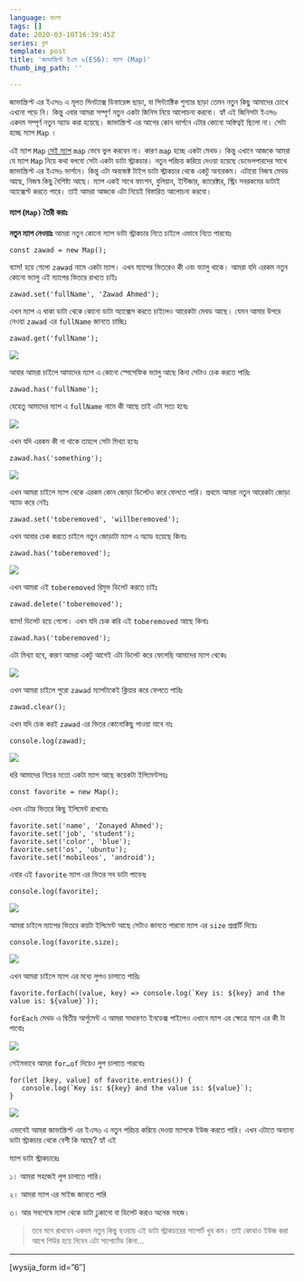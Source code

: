 ```yaml
---
language: বাংলা
tags: []
date: 2020-03-10T16:39:45Z
series: ব্লগ
template: post
title: 'জাভাস্ক্রিপ্ট ইএস ৬(ES6): ম্যাপ (Map)'
thumb_img_path: ''

---
```

জাভাস্ক্রিপ্ট এর ইএস৬ এ মূলত সিনট্যাক্স ডিফারেন্স ছাড়া, বা সিন্ট্যাক্টিক শুগ্যার ছাড়া তেমন নতুন কিছু আমাদের চোখে এখনো পড়ে নি। কিন্তু এবার আমরা সম্পূর্ণ নতুন একটা জিনিস নিয়ে আলোচনা করবো। হ্যাঁ এই জিনিসটা ইএস৬ একদম সম্পূর্ণ নতুন অ্যাড করা হয়েছে। জাভাস্ক্রিপ্ট এর আগের কোন ভার্শনে এটার কোনো অস্তিত্বই ছিলো না। সেটা হচ্ছে ম্যাপ `Map` ।

এই ম্যাপ `Map` [সেই ম্যাপ](https://with.zonayed.me/bn/%E0%A6%AC%E0%A7%8D%E0%A6%B2%E0%A6%97/%E0%A6%A8%E0%A6%BF%E0%A6%A4%E0%A7%8D%E0%A6%AF%E0%A6%A6%E0%A6%BF%E0%A6%A8%E0%A7%87%E0%A6%B0-%E0%A6%9C%E0%A6%BE%E0%A6%AD%E0%A6%BE%E0%A6%B8%E0%A7%8D%E0%A6%95%E0%A7%8D%E0%A6%B0%E0%A6%BF%E0%A6%AA%E0%A7%8D/) `map` ভেবে ভুল করবেন না। কারণ `map` হচ্ছে একটা মেথড। কিন্তু এখানে আজকে আমরা যে ম্যাপ `Map` নিয়ে কথা বলবো সেটা একটা ডাটা স্ট্রাকচার। নতুন পরিচয় করিয়ে দেওয়া হয়েছে ডেভেলপারদের সাথে জাভাস্ক্রিপ্ট এর ইএস৬ ভার্শনে। কিন্তু এটা অবজেক্ট টাইপ ডাটা স্ট্রাকচার থেকে একটু অন্যরকম। এটারো নিজস্ব মেথড আছে, নিজস্ব কিছু বৈশিষ্ট্য আছে। ম্যাপ একই সাথে ফাংশন, বুলিয়ান, ইন্টিজার, ক্যারেক্টার, স্ট্রিং সবরকমের ডাটাই অ্যাক্সেপ্ট করতে পারে। তাই আমরা আজকে এটা নিয়েই বিস্তারিত আলোচনা করবো।

#### ম্যাপ (`Map)` তৈরী করাঃ

**নতুন ম্যাপ নেওয়াঃ** আমরা নতুন কোনো ম্যাপ ডাটা স্ট্রাকচার নিতে চাইলে এভাবে নিতে পারবোঃ

    const zawad = new Map();

ব্যাস! হয়ে গেলো `zawad` নামে একটা ম্যাপ। এখন ম্যাপের ভিতরেও কী এবং ভ্যালু থাকে। আমরা যদি এরকম নতুন কোনো ভ্যালু এই ম্যাপের ভিতরে রাখতে চাইঃ

    zawad.set('fullName', 'Zawad Ahmed');

এখন ম্যাপ এ থাকা ডাটা থেকে কোনো ডাটা অ্যাক্সেস করতে চাইলেও আরেকটা মেথড আছে। যেমন আমার উপরে নেওয়া `zawad` এর `fullName` জানতে চাচ্ছিঃ

    zawad.get('fullName');

![](https://cdn-images-1.medium.com/max/800/1*nC-ZbcmLgBYk0E3ODHWADg.png)

আবার আমরা চাইলে আমাদের ম্যাপ এ কোনো স্পেসেফিক ভ্যালু আছে কিনা সেটাও চেক করতে পারিঃ

    zawad.has('fullName');

যেহেতু আমাদের ম্যাপ এ `fullName` নামে কী আছে তাই এটা সত্য হবেঃ

![](https://cdn-images-1.medium.com/max/800/1*d0bkyHmZUSuaOKBAPWLvzQ.png)

এখন যদি এরকম কী না থাকে তাহলে সেটা মিথ্যা হবেঃ

    zawad.has('something');

![](https://cdn-images-1.medium.com/max/800/1*Dl6gpKl5kAntt0j3rxss_w.png)

এখন আমরা চাইলে ম্যাপ থেকে এরকম কোন জোড়া ডিলেটও করে ফেলতে পারি। প্রথমে আমরা নতুন আরেকটা জোড়া অ্যাড করে নেইঃ

    zawad.set('toberemoved', 'willberemoved');

এখন আবার চেক করতে চাইলে নতুন জোড়াটা ম্যাপ এ অ্যাড হয়েছে কিনাঃ

    zawad.has('toberemoved');

![](https://cdn-images-1.medium.com/max/800/1*zj_zlBuaFiMcl-FX_NpgRg.png)

এখন আমরা এই `toberemoved` রিমুভ ডিলেট করতে চাইঃ

    zawad.delete('toberemoved');

ব্যাস! ডিলেট হয়ে গেলো। এখন যদি চেক করি এই `toberemoved` আছে কিনাঃ

    zawad.has('toberemoved');

এটা মিথ্যা হবে, কারণ আমরা একটু আগেই এটা ডিলেট করে ফেলেছি আমাদের ম্যাপ থেকেঃ

![](https://cdn-images-1.medium.com/max/800/1*PW904gobrc4WTv8nsvJPew.png)

এখন আমরা চাইলে পুরো `zawad` ম্যাপটাকেই ক্লিয়ার করে ফেলতে পারিঃ

    zawad.clear();

এখন যদি চেক করই `zawad` এর ভিতর কোনোকিছু পাওয়া যাবে নাঃ

    console.log(zawad);

![](https://cdn-images-1.medium.com/max/800/1*p0K34aIHcLitgQo2si-nQw.png)

ধরি আমাদের নিচের মতো একটা ম্যাপ আছে কয়েকটা ইলিমেন্টসহঃ

    const favorite = new Map();

এখন এটার ভিতরে কিছু ইলিমেন্ট রাখবোঃ

    favorite.set('name', 'Zonayed Ahmed');
    favorite.set('job', 'student');
    favorite.set('color', 'blue');
    favorite.set('os', 'ubuntu');
    favorite.set('mobileos', 'android');

এবার এই `favorite` ম্যাপ এর ভিতর সব ডাটা পাবেনঃ

    console.log(favorite);

![](https://cdn-images-1.medium.com/max/800/1*h7foNjF9wklLaKXxbkVv5A.png)

আমরা চাইলে ম্যাপের ভিতরে কয়টা ইলিমেন্ট আছে সেটাও জানতে পারবো ম্যাপ এর `size` প্রপ্রার্টি দিয়েঃ

    console.log(favorite.size);

![](https://cdn-images-1.medium.com/max/800/1*9-Mc5HE4rtaZSc-x0yGK1Q.png)

এখন আমরা চাইলে ম্যাপ এর মধ্যে লুপও চালাতে পারিঃ

    favorite.forEach((value, key) => console.log(`Key is: ${key} and the value is: ${value}`));

`forEach` মেথড এ দ্বিতীয় আর্গুমেন্ট এ আমরা সাধারণত ইনডেক্স পাইলেও এখানে ম্যাপ এর ক্ষেত্রে ম্যাপ এর কী টা পাবোঃ

![](https://cdn-images-1.medium.com/max/800/1*feoGldo2_Tr8P7BirEReFg.png)

সেইমভাবে আমরা `for…of` দিয়েও লুপ চালাতে পারবোঃ

    for(let [key, value] of favorite.entries()) {
       console.log(`Key is: ${key} and the value is: ${value}`);
    }

![](https://cdn-images-1.medium.com/max/800/1*u8V9OSjHFIj2e5MOGnvq3A.png)

এভাবেই আমরা জাভাস্ক্রিপ্ট এর ইএস৬ এ নতুন পরিচয় করিয়ে দেওয়া ম্যাপকে ইউজ করতে পারি। এখন এটাতে অন্যান্য ডাটা স্ট্রাকচার থেকে বেশী কি আছে? হ্যাঁ এই

ম্যাপ ডাটা স্ট্রাকচারেঃ

১। আমরা সহজেই লুপ চালাতে পারি।

২। আমরা ম্যাপ এর সাইজ জানতে পারি

৩। আর সবশেষে ম্যাপ থেকে ডাটা ঢুকানো বা ডিলেট করাও অনেক সহজ।

> তবে মনে রাখবেন একদম নতুন কিছু হওয়ায় এই ডাটা স্ট্রাকচারের সাপোর্ট খুব কম। তাই কোথাও ইউজ করা আগে শিউর হয়ে নিবেন এটা সাপোর্টেড কিনা…

***

\[wysija_form id=”6″\]